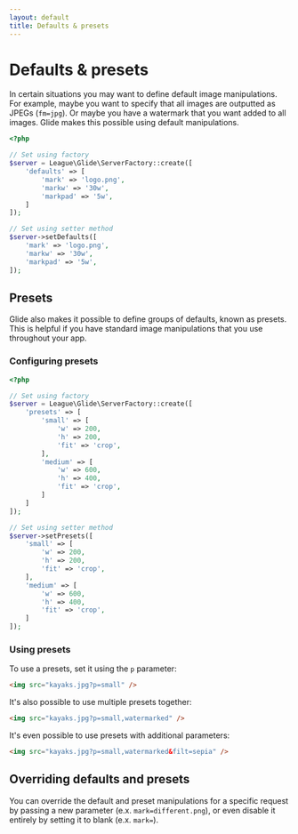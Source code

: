```yaml
---
layout: default
title: Defaults & presets
---
```


# Defaults & presets

In certain situations you may want to define default image manipulations. For example, maybe you want to specify that all images are outputted as JPEGs (`fm=jpg`). Or maybe you have a watermark that you want added to all images. Glide makes this possible using default manipulations.

```php
<?php

// Set using factory
$server = League\Glide\ServerFactory::create([
    'defaults' => [
        'mark' => 'logo.png',
        'markw' => '30w',
        'markpad' => '5w',
    ]
]);

// Set using setter method
$server->setDefaults([
    'mark' => 'logo.png',
    'markw' => '30w',
    'markpad' => '5w',
]);
```

## Presets

Glide also makes it possible to define groups of defaults, known as presets. This is helpful if you have standard image manipulations that you use throughout your app.

### Configuring presets

```php
<?php

// Set using factory
$server = League\Glide\ServerFactory::create([
    'presets' => [
        'small' => [
            'w' => 200,
            'h' => 200,
            'fit' => 'crop',
        ],
        'medium' => [
            'w' => 600,
            'h' => 400,
            'fit' => 'crop',
        ]
    ]
]);

// Set using setter method
$server->setPresets([
    'small' => [
        'w' => 200,
        'h' => 200,
        'fit' => 'crop',
    ],
    'medium' => [
        'w' => 600,
        'h' => 400,
        'fit' => 'crop',
    ]
]);
```

### Using presets

To use a presets, set it using the `p` parameter:

```html
<img src="kayaks.jpg?p=small" />
```

It's also possible to use multiple presets together:

```html
<img src="kayaks.jpg?p=small,watermarked" />
```

It's even possible to use presets with additional parameters:

```html
<img src="kayaks.jpg?p=small,watermarked&filt=sepia" />
```

## Overriding defaults and presets

You can override the default and preset manipulations for a specific request by passing a new parameter (e.x. `mark=different.png`), or even disable it entirely by setting it to blank (e.x. `mark=`).
